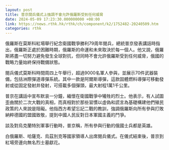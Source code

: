 ```yaml
---
layout: post
title: 普京閱兵儀式上強調不會允許俄羅斯受到任何威脅
date: 2024-05-09 17:23:30.000000000 +08:00
link: https://news.rthk.hk/rthk/ch/component/k2/1752482-20240509.htm
categories: rthk
---
```


俄羅斯在莫斯科紅場舉行紀念衛國戰爭勝利79周年閱兵，總統普京發表講話時指出，俄羅斯正處於困難時期，俄羅斯的命運和未來取決於每一個人。他又說，俄羅斯將盡一切努力避免發生全球對抗，但同時不會允許俄羅斯受到任何威脅，俄國的戰略力量始終保持戰備狀態。

閱兵儀式莫斯科時間周四上午舉行，超過9000名軍人參與，並展示70件武器裝備，包括洲際彈道導彈系統。其中一款是阿爾斯導彈，這款固體燃料導彈可移動發射或從固定發射井發射，可搭載多個彈頭，最大射程1萬1千公里。

普京在講話中宣布默哀一分鐘，緬懷在衛國戰爭中犧牲的烈士。他表示，有人試圖歪曲關於二次大戰的真相，而真相對於那些習慣以虛偽和謊言為基礎構建他們殖民政策的人來說是阻礙。他指西方希望忘記二戰的教訓，強調俄羅斯向所有參與打敗納粹德國的盟國致敬，提到中國人民反對日本軍國主義的鬥爭。

談及對烏克蘭特別軍事行動時，普京稱，所有參與行動的俄國士兵都是英雄。

白俄羅斯、哈薩克、烏茲別克等國家領導人出席閱兵儀式。在儀式結束後，普京到紅場旁邊向無名烈士墓獻花。
